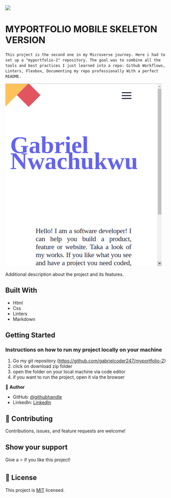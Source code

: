 ![](https://img.shields.io/badge/Microverse-blueviolet)

# MYPORTFOLIO MOBILE SKELETON VERSION

`This project is the second one in my Microverse journey. Here i had to set up a "myportfolio-2" repository. The goal was to combine all the tools and best practices I just learned into a repo: Github Workflows, Linters, Flexbox, Documenting my repo professionally With a perfect README.`

![screenshot](images/my-portfolio-1.png)

Additional description about the project and its features.

## Built With

- Html
- Css
- Linters
- Markdown


## Getting Started
### Instructions on how to run my project locally on your machine
1. Go my git repository (https://github.com/gabrielcoder247/myportfolio-2)
2. click on download zip folder
3. open the folder on your local machine via code editor
4. if you want to run the project, open it via the browser



👤 **Author**

- GitHub: [@githubhandle](https://github.com/gabrielcoder247)
- LinkedIn: [LinkedIn](https://www.linkedin.com/in/gabriel-nwachukwu-209613173/)



## 🤝 Contributing

Contributions, issues, and feature requests are welcome!


## Show your support

Give a ⭐️ if you like this project!


## 📝 License

This project is [MIT](./MIT.md) licensed.
